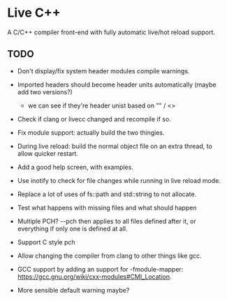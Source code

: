 # Live C++

A C/C++ compiler front-end with fully automatic live/hot reload support.

## TODO

- Don't display/fix system header modules compile warnings.
- Imported headers should become header units automatically (maybe add two versions?)
    - we can see if they're header unist based on "" / <>
- Check if clang or livecc changed and recompile if so.
- Fix module support: actually build the two thingies.
- During live reload: build the normal object file on an extra thread, to allow quicker restart.
- Add a good help screen, with examples.
- Use inotify to check for file changes while running in live reload mode.
- Replace a lot of uses of fs::path and std::string to not allocate.
- Test what happens with missing files and what should happen
- Multiple PCH? --pch then applies to all files defined after it, or everything if only one is defined at all.
- Support C style pch
- Allow changing the compiler from clang to other things like gcc.
- GCC support by adding an support for -fmodule-mapper: https://gcc.gnu.org/wiki/cxx-modules#CMI_Location.

- More sensible default warning maybe?
